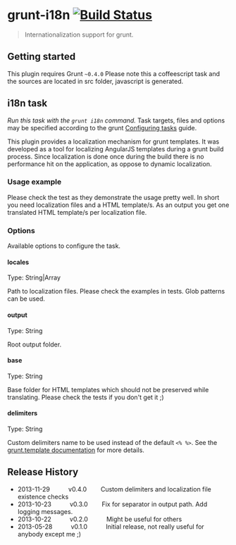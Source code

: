 # grunt-i18n [![Build Status](https://travis-ci.org/ca77y/grunt-i18n.png)](https://travis-ci.org/ca77y/grunt-i18n)

> Internationalization support for grunt.

## Getting started
This plugin requires Grunt `~0.4.0`
Please note this a coffeescript task and the sources are located in src folder, javascript is generated.

## i18n task
_Run this task with the `grunt i18n` command._
Task targets, files and options may be specified according to the grunt [Configuring tasks](http://gruntjs.com/configuring-tasks) guide.

This plugin provides a localization mechanism for grunt templates. It was developed as a tool for localizing AngularJS templates during a grunt build process. Since localization is done once during the build there is no performance hit on the application, as oppose to dynamic localization.

### Usage example
Please check the test as they demonstrate the usage pretty well. In short you need localization files and a HTML template/s. As an output you get one translated HTML template/s per localization file.

### Options
Available options to configure the task.

#### locales
Type: String|Array

Path to localization files. Please check the examples in tests. Glob patterns can be used.

#### output
Type: String

Root output folder.

#### base
Type: String

Base folder for HTML templates which should not be preserved while translating. Please check the tests if you don't get it ;)

#### delimiters
Type: String

Custom delimiters name to be used instead of the default `<% %>`. See the [grunt.template documentation](http://gruntjs.com/api/grunt.template) for more details.

## Release History
* 2013-11-29   v0.4.0   Custom delimiters and localization file existence checks
* 2013-10-23   v0.3.0   Fix for separator in output path. Add logging messages.
* 2013-10-22   v0.2.0   Might be useful for others
* 2013-05-28   v0.1.0   Initial release, not really useful for anybody except me ;)